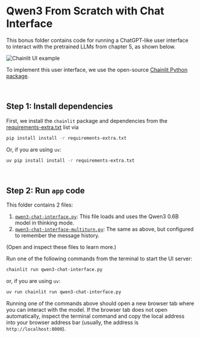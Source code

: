 # Qwen3 From Scratch with Chat Interface



This bonus folder contains code for running a ChatGPT-like user interface to interact with the pretrained LLMs from chapter 5, as shown below.



![Chainlit UI example](/Users/sebastian/project-data/book__manning-llm-from-scratch/_manning_manuscript/ch05/bonus/qwen3-chainlit.gif)



To implement this user interface, we use the open-source [Chainlit Python package](https://github.com/Chainlit/chainlit).

&nbsp;
## Step 1: Install dependencies

First, we install the `chainlit` package and dependencies from the [requirements-extra.txt](requirements-extra.txt) list via

```bash
pip install install -r requirements-extra.txt
```

Or, if you are using `uv`:

```bash
uv pip install install -r requirements-extra.txt
```



&nbsp;

## Step 2: Run `app` code

This folder contains 2 files:

1. [`qwen3-chat-interface.py`](qwen3-chat-interface.py): This file loads and uses the Qwen3 0.6B model in thinking mode. 
2. [`qwen3-chat-interface-multiturn.py`](qwen3-chat-interface-multiturn.py): The same as above, but configured to remember the message history.

(Open and inspect these files to learn more.)

Run one of the following commands from the terminal to start the UI server:

```bash
chainlit run qwen3-chat-interface.py
```

or, if you are using `uv`:

```bash
uv run chainlit run qwen3-chat-interface.py
```

Running one of the commands above should open a new browser tab where you can interact with the model. If the browser tab does not open automatically, inspect the terminal command and copy the local address into your browser address bar (usually, the address is `http://localhost:8000`).